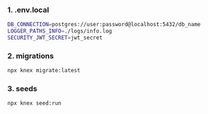 ### 1. .env.local

```bash
DB_CONNECTION=postgres://user:password@localhost:5432/db_name
LOGGER_PATHS_INFO=./logs/info.log
SECURITY_JWT_SECRET=jwt_secret
```

### 2. migrations

```bash
npx knex migrate:latest
```

### 3. seeds

```bash
npx knex seed:run
```
